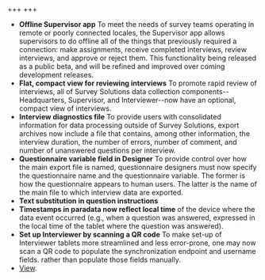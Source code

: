 +++
+++
-   **Offline Supervisor app** To meet the needs of survey teams operating in remote or poorly connected locales, the Supervisor app allows supervisors to do offline all of the things that previously required a connection: make assignments, receive completed interviews, review interviews, and approve or reject them. This functionality being released as a public beta, and will be refined and improved over coming development releases. 
-   **Flat, compact view for reviewing interviews** To promote rapid review of interviews, all of Survey Solutions data collection components--Headquarters, Supervisor, and Interviewer--now have an optional, compact view of interviews.
-   **Interview diagnostics file** To provide users with consolidated information for data processing outside of Survey Solutions, export archives now include a file that contains, among other information, the interview duration, the number of errors, number of comment, and number of unanswered questions per interview.
-   **Questionnaire variable field in Designer** To provide control over how the main export file is named, questionnaire designers must now specify the questionnaire name and the questionnaire variable. The former is how the questionnaire appears to human users. The latter is the name of the main file to which interview data are exported.
-   **Text substitution in question instructions** 
-   **Timestamps in paradata now reflect local time** of the device where the data event occurred (e.g., when a question was answered, expressed in the local time of the tablet where the question was answered).
-   **Set up Interviewer by scanning a QR code** To make set-up of Interviewer tablets more streamlined and less error-prone, one may now scan a QR code to populate the synchronization endpoint and username fields. rather than populate those fields manually.
-   [View](/release-notes/version-18-08).